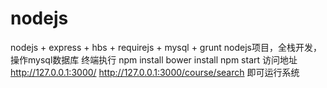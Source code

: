 # nodejs
nodejs + express + hbs + requirejs + mysql + grunt
nodejs项目，全栈开发，操作mysql数据库
终端执行 npm install  bower install
npm start
访问地址 http://127.0.0.1:3000/ http://127.0.0.1:3000/course/search 即可运行系统
